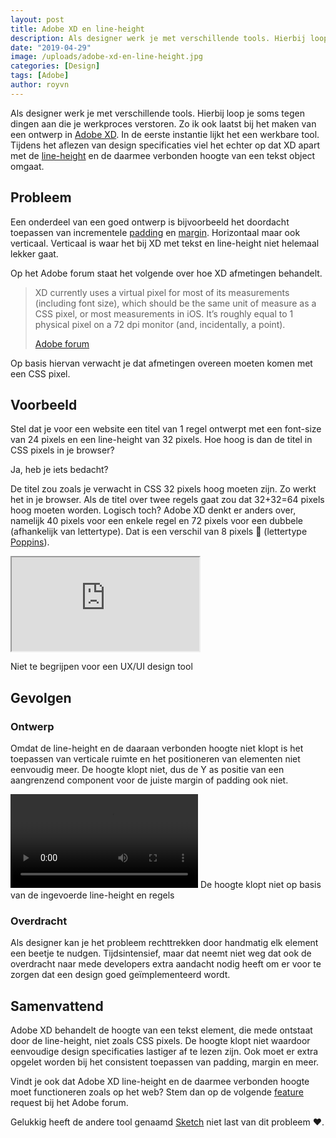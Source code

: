 ```yaml
---
layout: post
title: Adobe XD en line-height
description: Als designer werk je met verschillende tools. Hierbij loop je soms tegen dingen aan die je...
date: "2019-04-29"
image: /uploads/adobe-xd-en-line-height.jpg
categories: [Design]
tags: [Adobe]
author: royvn
---
```


Als designer werk je met verschillende tools. Hierbij loop je soms tegen dingen aan die je werkproces verstoren. Zo ik ook laatst bij het maken van een ontwerp in [Adobe XD](https://www.adobe.com/nl/products/xd.html). In de eerste instantie lijkt het een werkbare tool. Tijdens het aflezen van design specificaties viel het echter op dat XD apart met de [line-height](https://developer.mozilla.org/en-US/docs/Web/CSS/line-height) en de daarmee verbonden hoogte van een tekst object omgaat.

## Probleem

Een onderdeel van een goed ontwerp is bijvoorbeeld het doordacht toepassen van incrementele [padding](https://developer.mozilla.org/en-US/docs/Web/CSS/padding) en [margin](https://developer.mozilla.org/en-US/docs/Web/CSS/margin). Horizontaal maar ook verticaal. Verticaal is waar het bij XD met tekst en line-height niet helemaal lekker gaat.

Op het Adobe forum staat het volgende over hoe XD afmetingen behandelt.

> XD currently uses a virtual pixel for most of its measurements (including font size), which should be the same unit of measure as a CSS pixel, or most measurements in iOS. It’s roughly equal to 1 physical pixel on a 72 dpi monitor (and, incidentally, a point).
>
> [Adobe forum](https://forums.adobe.com/thread/2140211)

Op basis hiervan verwacht je dat afmetingen overeen moeten komen met een CSS pixel.

## Voorbeeld

Stel dat je voor een website een titel van 1 regel ontwerpt met een font-size van 24 pixels en een line-height van 32 pixels. Hoe hoog is dan de titel in CSS pixels in je browser?

Ja, heb je iets bedacht?

De titel zou zoals je verwacht in CSS 32 pixels hoog moeten zijn. Zo werkt het in je browser. Als de titel over twee regels gaat zou dat 32+32=64 pixels hoog moeten worden. Logisch toch? Adobe XD denkt er anders over, namelijk 40 pixels voor een enkele regel en 72 pixels voor een dubbele (afhankelijk van lettertype). Dat is een verschil van 8 pixels 😬 (lettertype [Poppins](https://fonts.google.com/specimen/Poppins)).

<div class="embed-responsive embed-responsive-16by9">
  <iframe class="embed-responsive-item" src="https://giphy.com/embed/pPhyAv5t9V8djyRFJH"></iframe>
</div>

Niet te begrijpen voor een UX/UI design tool

## Gevolgen

### Ontwerp

Omdat de line-height en de daaraan verbonden hoogte niet klopt is het toepassen van verticale ruimte en het positioneren van elementen niet eenvoudig meer. De hoogte klopt niet, dus de Y as positie van een aangrenzend component voor de juiste margin of padding ook niet.

<video controls src="/uploads/adobe-xd-line-height-issue.mp4"></video>
De hoogte klopt niet op basis van de ingevoerde line-height en regels

### Overdracht

Als designer kan je het probleem rechttrekken door handmatig elk element een beetje te nudgen. Tijdsintensief, maar dat neemt niet weg dat ook de overdracht naar mede developers extra aandacht nodig heeft om er voor te zorgen dat een design goed geïmplementeerd wordt.

## Samenvattend

Adobe XD behandelt de hoogte van een tekst element, die mede ontstaat door de line-height, niet zoals CSS pixels. De hoogte klopt niet waardoor eenvoudige design specificaties lastiger af te lezen zijn. Ook moet er extra opgelet worden bij het consistent toepassen van padding, margin en meer.

Vindt je ook dat Adobe XD line-height en de daarmee verbonden hoogte moet functioneren zoals op het web? Stem dan op de volgende [feature](https://adobexd.uservoice.com/forums/353007-adobe-xd-feature-requests/suggestions/13813872-line-height-should-function-as-it-does-on-the-web) request bij het Adobe forum.

Gelukkig heeft de andere tool genaamd [Sketch](https://www.sketch.com/) niet last van dit probleem ❤️.